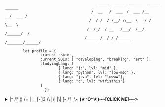 ```
                                         ______  _____  ______  ______  ______ 
                                       /  __   /  ___  /  ___ /__   __/  ___ /
                                      /  / /  / /__/ /\__  \   / /   \__  \ 
                                     /  /_/  / __   /___/  /__/ /______/  /
                                    /_____ /__/ /_/______ /_______/______/

		let profile = {
				status: "Skid",
				current_SOIs: [ "developing", "breaking", "art" ],
				studyingLang: [
						{ lang: "js", lvl: "mid" },
						{ lang: "python", lvl: "low-mid" },
						{ lang: "java", lvl: "lowww"},
						{ lang: "c", lvl: "wtfisthis"}
				]
			      };

```
<details>   
	
<summary>|^ /? () /= | |_ [-   ]3 /\ |\| |\| [- /? _\~		<strong>(★^O^★)~~[CLICK ME]~~></strong></summary>

<img src="https://tryhackme-badges.s3.amazonaws.com/0as.png" alt="Your Image Badge" width="30%"/>
<img src="https://www.codewars.com/users/0asisCat/badges/large" />

```
	(                                                                  
	)\ )   )                  (    (       *   )               (       
	(()/(( /(     (  (         )\ ) )\ )  ` )  /(    (  ( (  (  )\  (   
 	/(_))\()) (  )\))(     ( (()/((()/(   ( )(_)|   )\))()\))(((_)))\  
	(_))((_)\  )\((_)()\    )\ /(_))/(_)) (_(_()))\ ((_))((_))\ _ /((_) 
	/ __| |(_)((_)(()((_)  ((_|_) _(_) _| |_   _((_) (()(_|()(_) (_))   
	\__ \ ' \/ _ \ V  V / / _ \|  _||  _|   | |/ _ \/ _` / _` || / -_)  
	|___/_||_\___/\_/\_/  \___/|_|  |_|     |_|\___/\__, \__, ||_\___|  
   	                                                |___/|___/        
```

</details>
